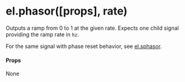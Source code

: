 # el.phasor([props], rate)

Outputs a ramp from 0 to 1 at the given rate. Expects one child signal
providing the ramp rate in `hz`.

For the same signal with phase reset behavior, see [el.sphasor](./sphasor).

#### Props

None

